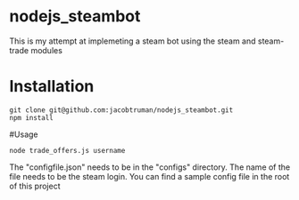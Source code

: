 nodejs_steambot
===============
This is my attempt at implemeting a steam bot using the steam and steam-trade modules

# Installation
```
git clone git@github.com:jacobtruman/nodejs_steambot.git
npm install
```

#Usage
```
node trade_offers.js username
```

The "configfile.json" needs to be in the "configs" directory. The name of the file needs to be the steam login. You can find a sample config file in the root of this project
